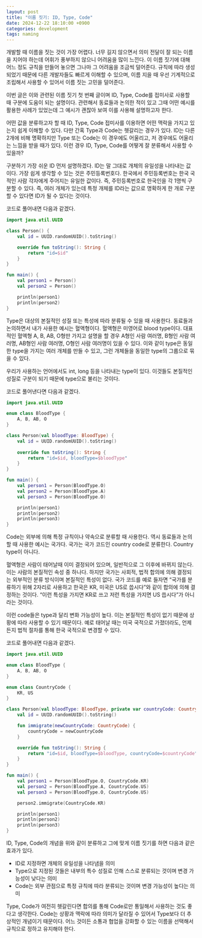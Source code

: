 ```yaml
---
layout: post
title: "이름 짓기: ID, Type, Code"
date: 2024-12-22 18:10:00 +0900
categories: development
tags: naming
---
```


개발할 때 이름을 짓는 것이 가장 어렵다. 너무 길지 않으면서 의미 전달이 잘 되는 이름을 지어야 하는데 어휘가 풍부하지 않으니 어려움을 많이 느낀다. 이 이름 짓기에 대해 어느 정도 규칙을 만들어 놓으면 그나마 그 어려움을 조금씩 덜어준다. 규칙에 따라 생성되었기 때문에 다른 개발자들도 빠르게 이해할 수 있으며, 이름 지을 때 우선 기계적으로 조립해서 사용할 수 있어서 이름 짓는 고민을 덜어준다.

이번 글은 이와 관련된 이름 짓기 첫 번째 글이며 ID, Type, Code를 접미사로 사용할 때 구분에 도움이 되는 설명이다. 관련해서 동료들과 논의한 적이 있고 그때 어떤 예시를 활용한 사례가 있었는데 그 예시가 괜찮아 보여 이를 사용해 설명하고자 한다.

어떤 값을 분류하고자 할 때 ID, Type, Code 접미사를 이용하면 어떤 맥락을 가지고 있는지 쉽게 이해할 수 있다. 다만 간혹 Type과 Code는 헷갈리는 경우가 있다. ID는 다른 2개에 비해 명확하지만 Type 또는 Code는 이 경우에도 어울리고, 저 경우에도 어울리는 느낌을 받을 때가 있다. 이런 경우 ID, Type, Code를 어떻게 잘 분류해서 사용할 수 있을까?

구분하기 가장 쉬운 ID 먼저 설명하겠다. ID는 말 그대로 개체의 유일성을 나타내는 값이다. 가장 쉽게 생각할 수 있는 것은 주민등록번호다. 한국에서 주민등록번호는 한국 국적인 사람 각자에게 주어지는 유일한 값이다. 즉, 주민등록번호로 한국인을 각 1명씩 구분할 수 있다. 즉, 여러 개체가 있는데 특정 개체를 ID라는 값으로 명확하게 한 개로 구분할 수 있다면 ID가 될 수 있다는 것이다.

코드로 풀어내면 다음과 같겠다.

```kotlin
import java.util.UUID

class Person() {
    val id = UUID.randomUUID().toString()

    override fun toString(): String {
        return "id=$id"
    }
}

fun main() {
    val person1 = Person()
    val person2 = Person()

    println(person1)
    println(person2)
}
```

Type은 대상의 본질적인 성질 또는 특성에 따라 분류될 수 있을 때 사용한다. 동료들과 논의하면서 내가 사용한 예시는 혈액형이다. 혈액형은 미영어로 blood type이다. 대표적인 혈액형 A, B, AB, O형만 가지고 설명을 할 경우 A형인 사람 여러명, B형인 사람 여러명, AB형인 사람 여러명, O형인 사람 여러명이 있을 수 있다. 이와 같이 type은 동일한 type을 가지는 여러 개체를 만들 수 있고, 그런 개체들을 동일한 type의 그룹으로 묶을 수 있다.

우리가 사용하는 언어에서도 int, long 등을 나타내는 type이 있다. 이것들도 본질적인 성질로 구분이 되기 때문에 type으로 불리는 것이다.

코드로 풀어낸다면 다음과 같겠다.

```kotlin
import java.util.UUID

enum class BloodType {
    A, B, AB, O
}

class Person(val bloodType: BloodType) {
    val id = UUID.randomUUID().toString()
    
    override fun toString(): String {
        return "id=$id, bloodType=$bloodType"
    }
}

fun main() {
    val person1 = Person(BloodType.O)
    val person2 = Person(BloodType.A)
    val person3 = Person(BloodType.O)

    println(person1)
    println(person2)
    println(person3)
}
```

Code는 외부에 의해 특정 규칙이나 약속으로 분류할 때 사용한다. 역시 동료들과 논의할 때 사용한 예시는 국가다. 국가는 국가 코드인 country code로 분류한다. Country type이 아니다.

혈액형은 사람이 태어날때 이미 결정되어 있으며, 일반적으로 그 이후에 바뀌지 않는다. 이는 사람의 본질적인 속성 중 하나다. 하지만 국가는 사회적, 법적 합의에 의해 결정되는 외부적인 분류 방식이며 본질적인 특성이 없다. 국가 코드를 예로 들자면 “국가를 분류하기 위해 2자리로 사용하고 한국은 KR, 미국은 US로 씁시다”와 같이 합의에 의해 결정하는 것이다. “이런 특성을 가지면 KR로 쓰고 저런 특성을 가지면 US 씁시다”가 아니라는 것이다.

이런 code들은 type과 달리 변화 가능성이 높다. 이는 본질적인 특성이 없기 때문에 상황에 따라 사용할 수 있기 때문이다. 예로 태어날 때는 미국 국적으로 가졌더라도, 언제든지 법적 절차를 통해 한국 국적으로 변경할 수 있다.

코드로 풀어내면 다음과 같겠다.

```kotlin
import java.util.UUID

enum class BloodType {
    A, B, AB, O
}

enum class CountryCode {
    KR, US
}

class Person(val bloodType: BloodType, private var countryCode: CountryCode) {
    val id = UUID.randomUUID().toString()

    fun immigrate(newCountryCode: CountryCode) {
        countryCode = newCountryCode
    }

    override fun toString(): String {
        return "id=$id, bloodType=$bloodType, countryCode=$countryCode"
    }
}

fun main() {
    val person1 = Person(BloodType.O, CountryCode.KR)
    val person2 = Person(BloodType.A, CountryCode.US)
    val person3 = Person(BloodType.O, CountryCode.US)

    person2.immigrate(CountryCode.KR)

    println(person1)
    println(person2)
    println(person3)
}
```

ID, Type, Code의 개념을 위와 같이 분류하고 그에 맞게 이름 짓기를 하면 다음과 같은 효과가 있다.

- ID로 지정하면 개체의 유일성을 나타냄을 의미
- Type으로 지정된 것들은 내부의 특수 성질로 인해 스스로 분류되는 것이며 변경 가능성이 낮다는 의미
- Code는 외부 관점으로 특정 규칙에 따라 분류되는 것이며 변경 가능성이 높다는 의미

Type, Code가 여전히 헷갈린다면 합의를 통해 Code로만 통일해서 사용하는 것도 좋다고 생각한다. Code는 상황과 맥락에 따라 의미가 달라질 수 있어서 Type보다 더 추상적인 개념이기 때문이다. 어느 것이든 소통과 협업을 강화할 수 있는 이름을 선택해서 규칙으로 정하고 유지해야 한다.
